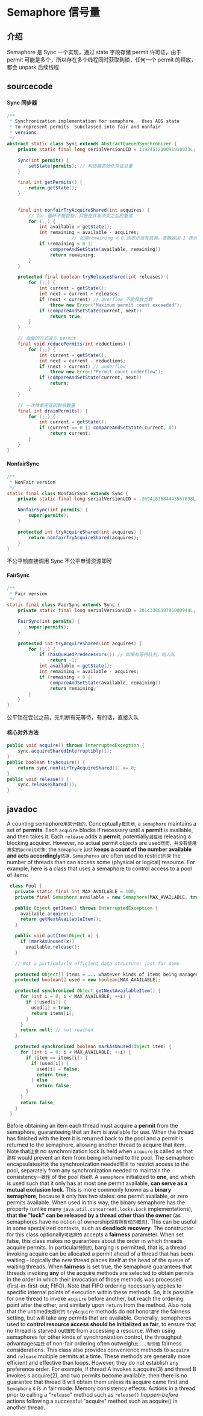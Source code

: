 # Semaphore 信号量

## 介绍

Semaphore 是 Sync 一个实现，通过 state 字段存储 permit 许可证，由于 permit 可能是多个，所以存在多个线程同时获取到锁，任何一个 permit 的释放，都会 unpark 后续线程

## sourcecode

#### Sync 同步器

```java
/**
 * Synchronization implementation for semaphore.  Uses AQS state
 * to represent permits. Subclassed into fair and nonfair
 * versions.
 */
abstract static class Sync extends AbstractQueuedSynchronizer {
    private static final long serialVersionUID = 1192457210091910933L;

    Sync(int permits) {
        setState(permits); // 构造器初始化凭证总量
    }

    final int getPermits() {
        return getState();
    }

  	
    final int nonfairTryAcquireShared(int acquires) {
      	// for 循环不是自旋，只是在并发冲突之后的重试
        for (;;) {
            int available = getState();
            int remaining = available - acquires;
						// 如果remaining < 0 则表示没有资源，直接返回-1 表示失败
            if (remaining < 0 ||
                compareAndSetState(available, remaining))
                return remaining;
        }
    }

    protected final boolean tryReleaseShared(int releases) {
        for (;;) {
            int current = getState();
            int next = current + releases;
            if (next < current) // overflow 不能释放负数
                throw new Error("Maximum permit count exceeded");
            if (compareAndSetState(current, next))
                return true;
        }
    }

  	// 自旋的方式减少 permit
    final void reducePermits(int reductions) {
        for (;;) {
            int current = getState();
            int next = current - reductions;
            if (next > current) // underflow
                throw new Error("Permit count underflow");
            if (compareAndSetState(current, next))
                return;
        }
    }

  	// 一次性拿完返回剩余数量
    final int drainPermits() {
        for (;;) {
            int current = getState();
            if (current == 0 || compareAndSetState(current, 0))
                return current;
        }
    }
}
```

#### NonfairSync

```java
/**
 * NonFair version
 */
static final class NonfairSync extends Sync {
    private static final long serialVersionUID = -2694183684443567898L;

    NonfairSync(int permits) {
        super(permits);
    }

    protected int tryAcquireShared(int acquires) {
        return nonfairTryAcquireShared(acquires);
    }
}
```

不公平锁直接调用 Sync 不公平申请资源即可

#### FairSync

```java
/**
 * Fair version
 */
static final class FairSync extends Sync {
    private static final long serialVersionUID = 2014338818796000944L;

    FairSync(int permits) {
        super(permits);
    }

    protected int tryAcquireShared(int acquires) {
        for (;;) {
            if (hasQueuedPredecessors()) // 如果有等待队列，则入队
                return -1;
            int available = getState();
            int remaining = available - acquires;
            if (remaining < 0 ||
                compareAndSetState(available, remaining))
                return remaining;
        }
    }
}
```

公平锁在尝试之前，先判断有无等待，有的话，直接入队

#### 核心对外方法

```java
public void acquire() throws InterruptedException {
    sync.acquireSharedInterruptibly(1);
}
public boolean tryAcquire() {
    return sync.nonfairTryAcquireShared(1) >= 0;
}
public void release() {
    sync.releaseShared(1);
}
```

## javadoc

A counting semaphore`用来计数的`. Conceptually`概念地`, a `semaphore` maintains a set of **permits**. Each `acquire` blocks if necessary until a **permit** is available, and then takes it. Each `release` adds a **permit**, potentially`潜在地` releasing a blocking acquirer. However, no actual permit objects are used`然而，并没有使用真实的permit对象`; the `Semaphore` just **keeps a count of the number available and acts accordingly**`依据`.
`Semaphores` are often used to restrict`约束` the number of threads than can access some (physical or logical) resource. For example, here is a class that uses a semaphore to control access to a pool of items:

```java
 class Pool {
   private static final int MAX_AVAILABLE = 100;
   private final Semaphore available = new Semaphore(MAX_AVAILABLE, true);

   public Object getItem() throws InterruptedException {
     available.acquire();
     return getNextAvailableItem();
   }

   public void putItem(Object x) {
     if (markAsUnused(x))
       available.release();
   }

   // Not a particularly efficient data structure; just for demo

   protected Object[] items = ... whatever kinds of items being managed
   protected boolean[] used = new boolean[MAX_AVAILABLE];

   protected synchronized Object getNextAvailableItem() {
     for (int i = 0; i < MAX_AVAILABLE; ++i) {
       if (!used[i]) {
         used[i] = true;
         return items[i];
       }
     }
     return null; // not reached
   }

   protected synchronized boolean markAsUnused(Object item) {
     for (int i = 0; i < MAX_AVAILABLE; ++i) {
       if (item == items[i]) {
         if (used[i]) {
           used[i] = false;
           return true;
         } else
           return false;
       }
     }
     return false;
   }
 }
```

Before obtaining an item each thread must acquire a **permit** from the semaphore, guaranteeing that an item is available for use. When the thread has finished with the item it is returned back to the pool and a permit is returned to the semaphore, allowing another thread to acquire that item. Note that`注意` no synchronization lock is held when `acquire` is called as that`那样` would prevent an item from being returned to the pool. The semaphore encapsulates`封装` the synchronization needed`需求` to restrict access to the pool, separately from any synchronization needed to maintain the consistency`一致性` of the pool itself.
A `semaphore` initialized to **one**, and which is used such that it only has at most one permit available, **can serve as a mutual exclusion lock**. This is more commonly known as a **binary semaphore**, because it only has two states: one permit available, or zero permits available. When used in this way, the binary semaphore has the property (unlike many `java.util.concurrent.locks.Lock` implementations), **that the "lock" can be released by a thread other than the owner** (as semaphores have no notion of ownership`没有所有权的概念`). This can be useful in some specialized contexts, such as **deadlock recovery**.
The constructor for this class optionally`可选择的` accepts a **fairness** parameter. When set false, this class makes no guarantees about the order in which threads acquire permits. In particular`特别的`, barging is permitted, that is, a thread invoking acquire can be allocated a permit ahead of a thread that has been waiting - logically the new thread places itself at the head of the queue of waiting threads. When **fairness** is set true, the semaphore guarantees that threads invoking **any** of the acquire methods are selected to obtain permits in the order in which their invocation of those methods was processed (first-in-first-out; FIFO). Note that FIFO ordering necessarily applies to specific internal points of execution within these methods. So, it is possible for one thread to invoke `acquire` before another, but reach the ordering point after the other, and similarly upon `return` from the method. Also note that the untimed`无超时的` `tryAcquire` methods do not honor`遵守` the fairness setting, but will take any permits that are available.
Generally, semaphores used to **control resource access should be initialized as fair**, to ensure that no thread is starved out`饿死` from accessing a resource. When using semaphores for other kinds of synchronization control, the throughput advantages`益处` of non-fair ordering often outweigh`比...有价值` fairness considerations.
This class also provides convenience methods to `acquire` and `release` multiple permits at a time. These methods are generally more efficient and effective than loops. However, they do not establish any preference order. For example, if thread A invokes s.acquire(3) and thread B invokes s.acquire(2), and two permits become available, then there is no guarantee that thread B will obtain them unless its acquire came first and `Semaphore` s is in fair mode.
Memory consistency effects: Actions in a thread prior to calling a "`release`" method such as `release()` *happen-before* actions following a successful "acquire" method such as acquire() in another thread.